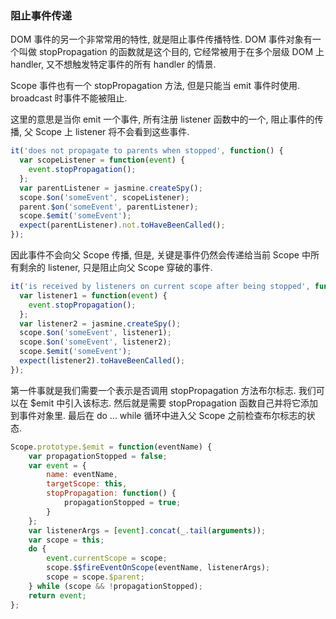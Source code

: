 ### 阻止事件传递

DOM 事件的另一个非常常用的特性, 就是阻止事件传播特性. DOM 事件对象有一个叫做 stopPropagation 的函数就是这个目的, 它经常被用于在多个层级 DOM 上 handler, 又不想触发特定事件的所有 handler 的情景.

Scope 事件也有一个 stopPropagation 方法, 但是只能当 emit 事件时使用. broadcast 时事件不能被阻止.

这里的意思是当你 emit 一个事件, 所有注册 listener 函数中的一个, 阻止事件的传播, 父 Scope 上 listener 将不会看到这些事件.

```js
it('does not propagate to parents when stopped', function() {
  var scopeListener = function(event) {
    event.stopPropagation();
  };
  var parentListener = jasmine.createSpy();
  scope.$on('someEvent', scopeListener);
  parent.$on('someEvent', parentListener);
  scope.$emit('someEvent');
  expect(parentListener).not.toHaveBeenCalled();
});
```

因此事件不会向父 Scope 传播, 但是, 关键是事件仍然会传递给当前 Scope 中所有剩余的 listener, 只是阻止向父 Scope 穿破的事件.

```js
it('is received by listeners on current scope after being stopped', function() {
  var listener1 = function(event) {
    event.stopPropagation();
  };
  var listener2 = jasmine.createSpy();
  scope.$on('someEvent', listener1);
  scope.$on('someEvent', listener2);
  scope.$emit('someEvent');
  expect(listener2).toHaveBeenCalled();
});
```

第一件事就是我们需要一个表示是否调用 stopPropagation 方法布尔标志. 我们可以在 $emit 中引入该标志. 然后就是需要 stopPropagation 函数自己并将它添加到事件对象里. 最后在 do ... while 循环中进入父 Scope 之前检查布尔标志的状态.

```js
Scope.prototype.$emit = function(eventName) {
    var propagationStopped = false;
    var event = {
        name: eventName,
        targetScope: this,
        stopPropagation: function() {
            propagationStopped = true;
        }
    };
    var listenerArgs = [event].concat(_.tail(arguments));
    var scope = this;
    do {
        event.currentScope = scope;
        scope.$$fireEventOnScope(eventName, listenerArgs);
        scope = scope.$parent;
    } while (scope && !propagationStopped);
    return event;
};
```

